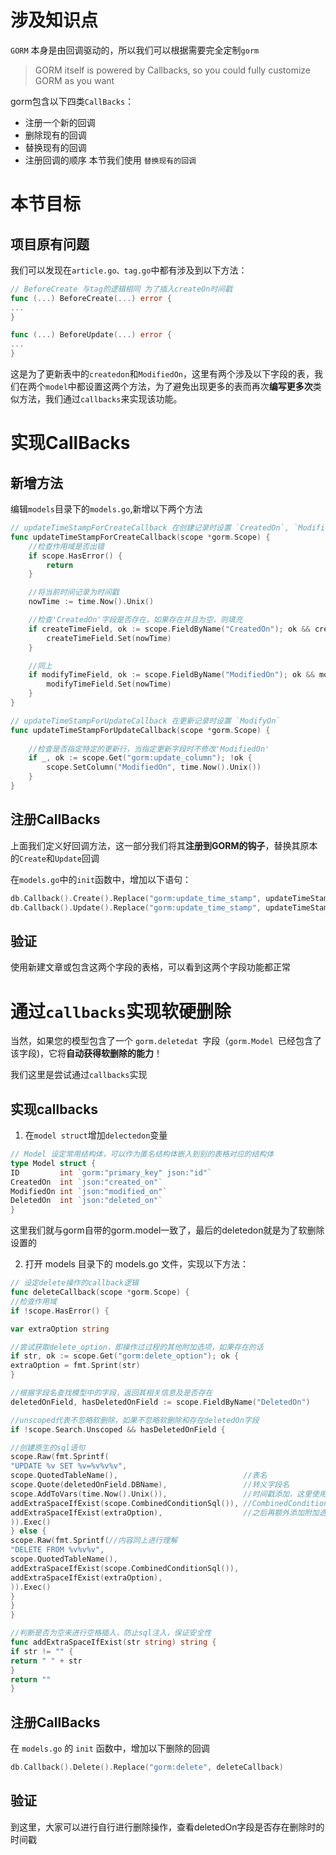 # 涉及知识点
`GORM` 本身是由回调驱动的，所以我们可以根据需要完全定制`gorm`
> GORM itself is powered by Callbacks, so you could fully customize GORM as you want

gorm包含以下四类`CallBacks`：
- 注册一个新的回调
- 删除现有的回调
- 替换现有的回调
- 注册回调的顺序
本节我们使用 `替换现有的回调 `
# 本节目标

## 项目原有问题
我们可以发现在`article.go、tag.go`中都有涉及到以下方法：
```go
// BeforeCreate 与tag的逻辑相同 为了插入createOn时间戳
func (...) BeforeCreate(...) error {
...
}

func (...) BeforeUpdate(...) error {
...
}
```
这是为了更新表中的`createdon`和`ModifiedOn`，这里有两个涉及以下字段的表，我们在两个`model`中都设置这两个方法，为了避免出现更多的表而再次**编写更多次**类似方法，我们通过`callbacks`来实现该功能。

# 实现CallBacks
## 新增方法
编辑`models`目录下的`models.go`,新增以下两个方法
```go
// updateTimeStampForCreateCallback 在创建记录时设置 `CreatedOn`, `ModifiedOn`
func updateTimeStampForCreateCallback(scope *gorm.Scope) {
	//检查作用域是否出错
	if scope.HasError() {
		return
	}

	//将当前时间记录为时间戳
	nowTime := time.Now().Unix()

	//检查'CreatedOn'字段是否存在，如果存在并且为空，则填充
	if createTimeField, ok := scope.FieldByName("CreatedOn"); ok && createTimeField.IsBlank {
		createTimeField.Set(nowTime)
	}

	//同上
	if modifyTimeField, ok := scope.FieldByName("ModifiedOn"); ok && modifyTimeField.IsBlank {
		modifyTimeField.Set(nowTime)
	}
}

// updateTimeStampForUpdateCallback 在更新记录时设置 `ModifyOn`
func updateTimeStampForUpdateCallback(scope *gorm.Scope) {
	
	//检查是否指定特定的更新行，当指定更新字段时不修改'ModifiedOn'
	if _, ok := scope.Get("gorm:update_column"); !ok {
		scope.SetColumn("ModifiedOn", time.Now().Unix())
	}
}

```


## 注册CallBacks
上面我们定义好回调方法，这一部分我们将其**注册到GORM的钩子**，替换其原本的`Create`和`Update`回调

在`models.go`中的`init`函数中，增加以下语句：
```go
db.Callback().Create().Replace("gorm:update_time_stamp", updateTimeStampForCreateCallback)
db.Callback().Update().Replace("gorm:update_time_stamp", updateTimeStampForUpdateCallback)
```

## 验证
使用新建文章或包含这两个字段的表格，可以看到这两个字段功能都正常

# 通过`callbacks`实现软硬删除
当然，如果您的模型包含了一个 `gorm.deletedat `字段（`gorm.Model `已经包含了该字段)，它将**自动获得软删除的能力**！

我们这里是尝试通过`callbacks`实现

## 实现callbacks
1. 在`model struct`增加`delectedon`变量

```go
// Model 设定常用结构体，可以作为匿名结构体嵌入到别的表格对应的结构体
type Model struct {
ID         int `gorm:"primary_key" json:"id"`
CreatedOn  int `json:"created_on"`
ModifiedOn int `json:"modified_on"`
DeletedOn  int `json:"deleted_on"`
}
```
这里我们就与gorm自带的gorm.model一致了，最后的deletedon就是为了软删除设置的

2. 打开 models 目录下的 models.go 文件，实现以下方法：
```go
// 设定delete操作的callback逻辑
func deleteCallback(scope *gorm.Scope) {
//检查作用域
if !scope.HasError() {

var extraOption string

//尝试获取delete_option，即操作过过程的其他附加选项，如果存在的话
if str, ok := scope.Get("gorm:delete_option"); ok {
extraOption = fmt.Sprint(str)
}

//根据字段名查找模型中的字段，返回其相关信息及是否存在
deletedOnField, hasDeletedOnField := scope.FieldByName("DeletedOn")

//unscoped代表不忽略软删除，如果不忽略软删除和存在deletedOn字段
if !scope.Search.Unscoped && hasDeletedOnField {

//创建原生的sql语句
scope.Raw(fmt.Sprintf(
"UPDATE %v SET %v=%v%v%v",
scope.QuotedTableName(),                            //表名
scope.Quote(deletedOnField.DBName),                 //转义字段名
scope.AddToVars(time.Now().Unix()),                 //时间戳添加，这里使用AddToVars方法作为变量插入是为了保证安全性
addExtraSpaceIfExist(scope.CombinedConditionSql()), //CombinedConditionSql()用于获取当前查询条件的sql表示式，使用此避免出现原本sql语句应有功能的确实
addExtraSpaceIfExist(extraOption),                  //之后再额外添加附加选项
)).Exec()
} else {
scope.Raw(fmt.Sprintf(//内容同上进行理解
"DELETE FROM %v%v%v",
scope.QuotedTableName(),
addExtraSpaceIfExist(scope.CombinedConditionSql()),
addExtraSpaceIfExist(extraOption),
)).Exec()
}
}
}

//判断是否为空来进行空格插入，防止sql注入，保证安全性
func addExtraSpaceIfExist(str string) string {
if str != "" {
return " " + str
}
return ""
}
```

## 注册CallBacks
在 `models.go` 的 `init` 函数中，增加以下删除的回调
```go
db.Callback().Delete().Replace("gorm:delete", deleteCallback)
```

## 验证
到这里，大家可以进行自行进行删除操作，查看deletedOn字段是否存在删除时的时间戳
